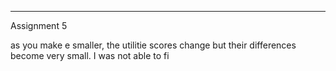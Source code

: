 ---
Assignment 5

as you make e smaller, the utilitie scores change but their differences become very small. I was not able to fi
